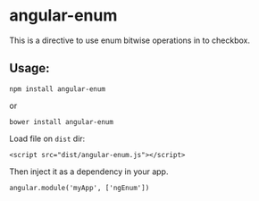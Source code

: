 # angular-enum

This is a directive to use enum bitwise operations in to checkbox.

## Usage:

```
npm install angular-enum
```

or

```
bower install angular-enum
```


Load file on `dist` dir:

```
<script src="dist/angular-enum.js"></script>
```

Then inject it as a dependency in your app.

```
angular.module('myApp', ['ngEnum'])
```


